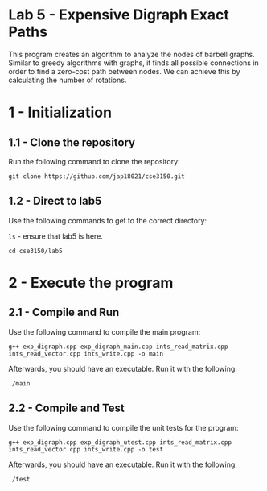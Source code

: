 # Lab 5 - Expensive Digraph Exact Paths
This program creates an algorithm to analyze the nodes of barbell graphs. Similar to greedy algorithms with graphs, it finds all possible connections in order to find a zero-cost path between nodes. We can achieve this by calculating the number of rotations.
# 1 - Initialization
## 1.1 - Clone the repository
Run the following command to clone the repository:

`git clone https://github.com/jap18021/cse3150.git`
## 1.2 - Direct to lab5
Use the following commands to get to the correct directory:

`ls` - ensure that lab5 is here.

`cd cse3150/lab5`

# 2 - Execute the program
## 2.1 - Compile and Run
Use the following command to compile the main program:

`g++ exp_digraph.cpp exp_digraph_main.cpp ints_read_matrix.cpp ints_read_vector.cpp ints_write.cpp -o main`

Afterwards, you should have an executable. Run it with the following:

`./main`

## 2.2 - Compile and Test
Use the following command to compile the unit tests for the program:

`g++ exp_digraph.cpp exp_digraph_utest.cpp ints_read_matrix.cpp ints_read_vector.cpp ints_write.cpp -o test`

Afterwards, you should have an executable. Run it with the following:

`./test`
